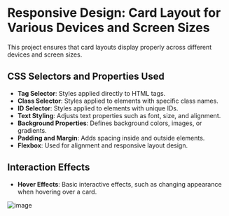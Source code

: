 # Responsive Design: Card Layout for Various Devices and Screen Sizes

This project ensures that card layouts display properly across different devices and screen sizes.

## CSS Selectors and Properties Used
- **Tag Selector**: Styles applied directly to HTML tags.
- **Class Selector**: Styles applied to elements with specific class names.
- **ID Selector**: Styles applied to elements with unique IDs.
- **Text Styling**: Adjusts text properties such as font, size, and alignment.
- **Background Properties**: Defines background colors, images, or gradients.
- **Padding and Margin**: Adds spacing inside and outside elements.
- **Flexbox**: Used for alignment and responsive layout design.

## Interaction Effects
- **Hover Effects**: Basic interactive effects, such as changing appearance when hovering over a card.

![image](https://github.com/user-attachments/assets/98bbde06-7de8-471b-82e4-ecb91066f9a5)
